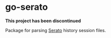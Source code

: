 # go-serato

**This project has been discontinued**

Package for parsing [Serato][serato] history session files.

[serato]: https://serato.com
